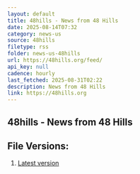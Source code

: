 ```yaml
---
layout: default
title: 48hills - News from 48 Hills
date: 2025-08-14T07:32
category: news-us
source: 48hills
filetype: rss
folder: news-us-48hills
url: https://48hills.org/feed/
api_key: null
cadence: hourly
last_fetched: 2025-08-31T02:22
description: News from 48 Hills
link: https://48hills.org
---
```


## 48hills - News from 48 Hills

<div id="data-chart"></div>
<div id="data-table"></div>
<script>
document.addEventListener('DOMContentLoaded', function(){
  document.getElementById('data-table').textContent = 'This source isn't supported for tables yet.';
});
</script>

## File Versions:
1. [Latest version](./latest.rss)
